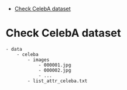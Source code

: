 - [Check CelebA dataset](#check-celeba-dataset)

# Check CelebA dataset

```text
- data
    - celeba
        - images
            - 000001.jpg
            - 000002.jpg
            - ...
        - list_attr_celeba.txt
```